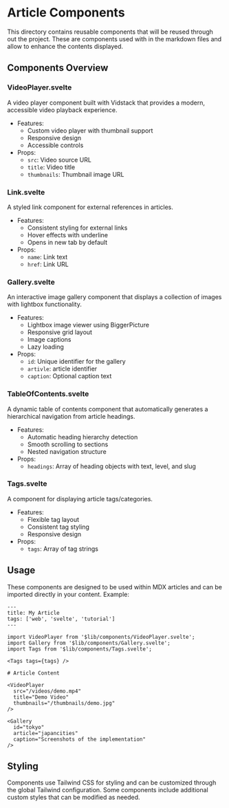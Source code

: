 # Article Components

This directory contains reusable components that will be reused through out the project. These are components used with in the markdown files and allow to enhance the contents displayed. 


## Components Overview

### VideoPlayer.svelte
A video player component built with Vidstack that provides a modern, accessible video playback experience.
- Features:
  - Custom video player with thumbnail support
  - Responsive design
  - Accessible controls
- Props:
  - `src`: Video source URL
  - `title`: Video title
  - `thumbnails`: Thumbnail image URL

### Link.svelte
A styled link component for external references in articles.
- Features:
  - Consistent styling for external links
  - Hover effects with underline
  - Opens in new tab by default
- Props:
  - `name`: Link text
  - `href`: Link URL

### Gallery.svelte
An interactive image gallery component that displays a collection of images with lightbox functionality.
- Features:
  - Lightbox image viewer using BiggerPicture
  - Responsive grid layout
  - Image captions
  - Lazy loading
- Props:
  - `id`: Unique identifier for the gallery
  - `artivle`: article identifier
  - `caption`: Optional caption text

### TableOfContents.svelte
A dynamic table of contents component that automatically generates a hierarchical navigation from article headings.
- Features:
  - Automatic heading hierarchy detection
  - Smooth scrolling to sections
  - Nested navigation structure
- Props:
  - `headings`: Array of heading objects with text, level, and slug

### Tags.svelte
A component for displaying article tags/categories.
- Features:
  - Flexible tag layout
  - Consistent tag styling
  - Responsive design
- Props:
  - `tags`: Array of tag strings

## Usage

These components are designed to be used within MDX articles and can be imported directly in your content. Example:

```mdx
---
title: My Article
tags: ['web', 'svelte', 'tutorial']
---

import VideoPlayer from '$lib/components/VideoPlayer.svelte';
import Gallery from '$lib/components/Gallery.svelte';
import Tags from '$lib/components/Tags.svelte';

<Tags tags={tags} />

# Article Content

<VideoPlayer 
  src="/videos/demo.mp4"
  title="Demo Video"
  thumbnails="/thumbnails/demo.jpg"
/>

<Gallery 
  id="tokyo"
  article="japancities"
  caption="Screenshots of the implementation"
/>
```

## Styling

Components use Tailwind CSS for styling and can be customized through the global Tailwind configuration. Some components include additional custom styles that can be modified as needed.
